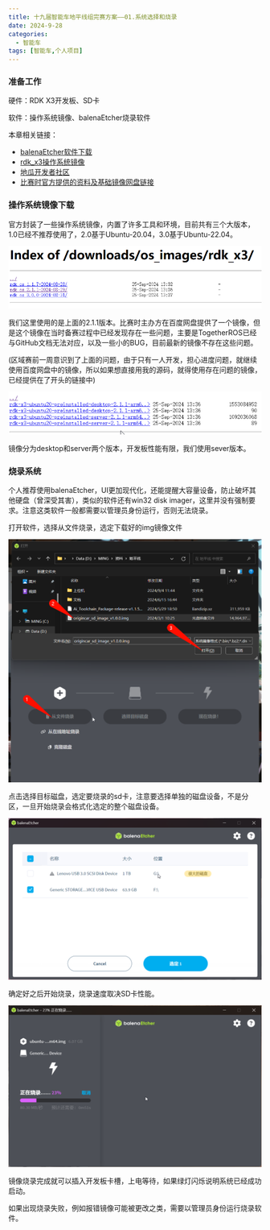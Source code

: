 ```yaml
---
title: 十九届智能车地平线组完赛方案——01.系统选择和烧录
date: 2024-9-28
categories:
  - 智能车
tags: [智能车,个人项目]
---
```

### 准备工作

硬件：RDK X3开发板、SD卡

软件：操作系统镜像、balenaEtcher烧录软件

本章相关链接：

* [balenaEtcher软件下载](https://github.com/balena-io/etcher/releases)
* [rdk_x3操作系统镜像](https://archive.d-robotics.cc/downloads/os_images/rdk_x3/)
* [地瓜开发者社区](https://developer.d-robotics.cc/)
* [比赛时官方提供的资料及基础镜像网盘链接](https://pan.baidu.com/s/1FH9txTJil7aMCIUOzhkVcg?pwd=gyh1#list/path=%2F)

### 操作系统镜像下载

官方封装了一些操作系统镜像，内置了许多工具和环境，目前共有三个大版本，1.0已经不推荐使用了，2.0基于Ubuntu-20.04，3.0基于Ubuntu-22.04。

![image-20240928203049066](01.系统选择和烧录/image-20240928203049066.png)

我们这里使用的是上面的2.1.1版本。比赛时主办方在百度网盘提供了一个镜像，但是这个镜像在当时备赛过程中已经发现存在一些问题，主要是TogetherROS已经与GitHub文档无法对应，以及一些小的BUG，目前最新的镜像不存在这些问题。

(区域赛前一周意识到了上面的问题，由于只有一人开发，担心进度问题，就继续使用百度网盘中的镜像，所以如果想直接用我的源码，就得使用存在问题的镜像，已经提供在了开头的链接中)

![image-20240928204909300](01.系统选择和烧录/image-20240928204909300.png)

镜像分为desktop和server两个版本，开发板性能有限，我们使用sever版本。

### 烧录系统

个人推荐使用balenaEtcher，UI更加现代化，还能提醒大容量设备，防止破坏其他硬盘（曾深受其害），类似的软件还有win32 disk imager，这里并没有强制要求。注意这类软件一般都需要以管理员身份运行，否则无法烧录。

打开软件，选择从文件烧录，选定下载好的img镜像文件

![image-20240928211401192](01.系统选择和烧录/image-20240928211401192.png)

点击选择目标磁盘，选定要烧录的sd卡，注意要选择单独的磁盘设备，不是分区，一旦开始烧录会格式化选定的整个磁盘设备。

![image-20240930142736534](01.系统选择和烧录/image-20240930142736534.png)

确定好之后开始烧录，烧录速度取决SD卡性能。

![image-20240930142843437](01.系统选择和烧录/image-20240930142843437.png)

镜像烧录完成就可以插入开发板卡槽，上电等待，如果绿灯闪烁说明系统已经成功启动。

如果出现烧录失败，例如报错镜像可能被更改之类，需要以管理员身份运行烧录软件。